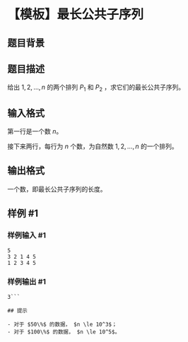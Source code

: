 # 【模板】最长公共子序列

## 题目背景



## 题目描述

给出 $1,2,\ldots,n$ 的两个排列 $P_1$ 和 $P_2$ ，求它们的最长公共子序列。

## 输入格式

第一行是一个数 $n$。

接下来两行，每行为 $n$ 个数，为自然数 $1,2,\ldots,n$ 的一个排列。

## 输出格式

一个数，即最长公共子序列的长度。

## 样例 #1

### 样例输入 #1
```
5 
3 2 1 4 5
1 2 3 4 5
```

### 样例输出 #1

```
3```

## 提示

- 对于 $50\%$ 的数据， $n \le 10^3$；
- 对于 $100\%$ 的数据， $n \le 10^5$。
